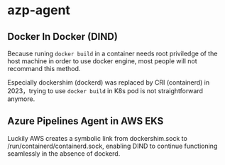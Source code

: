# azp-agent

## Docker In Docker (DIND)

Because runing `docker build` in a container needs root priviledge of the host machine in order to use docker engine, most people will not recommand this method.

Especially dockershim (dockerd) was replaced by CRI (containerd) in 2023，trying to use `docker build` in K8s pod is not straightforward anymore.

## Azure Pipelines Agent in AWS EKS

Luckily AWS creates a symbolic link from dockershim.sock to /run/containerd/containerd.sock, enabling DIND to continue functioning seamlessly in the absence of dockerd.
